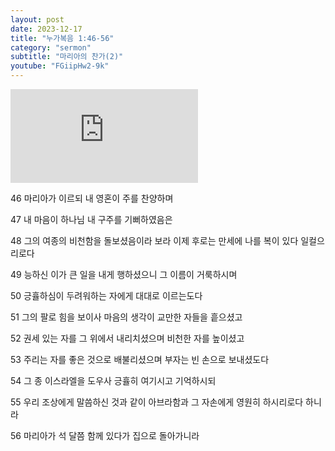 ```yaml
---
layout: post
date: 2023-12-17
title: "누가복음 1:46-56"
category: "sermon"
subtitle: "마리아의 찬가(2)"
youtube: "FGiipHw2-9k"
---
```


<div class="youtube margin-large">
    <iframe src="https://www.youtube.com/embed/FGiipHw2-9k" title="YouTube video player" frameborder="0" allow="accelerometer; autoplay; clipboard-write; encrypted-media; gyroscope; picture-in-picture; web-share" allowfullscreen></iframe>
</div>

46 마리아가 이르되 내 영혼이 주를 찬양하며

47 내 마음이 하나님 내 구주를 기뻐하였음은

48 그의 여종의 비천함을 돌보셨음이라 보라 이제 후로는 만세에 나를 복이 있다 일컬으리로다

49 능하신 이가 큰 일을 내게 행하셨으니 그 이름이 거룩하시며

50 긍휼하심이 두려워하는 자에게 대대로 이르는도다  

51 그의 팔로 힘을 보이사 마음의 생각이 교만한 자들을 흩으셨고

52 권세 있는 자를 그 위에서 내리치셨으며 비천한 자를 높이셨고

53 주리는 자를 좋은 것으로 배불리셨으며 부자는 빈 손으로 보내셨도다

54 그 종 이스라엘을 도우사 긍휼히 여기시고 기억하시되

55 우리 조상에게 말씀하신 것과 같이 아브라함과 그 자손에게 영원히 하시리로다 하니라  

56 마리아가 석 달쯤 함께 있다가 집으로 돌아가니라